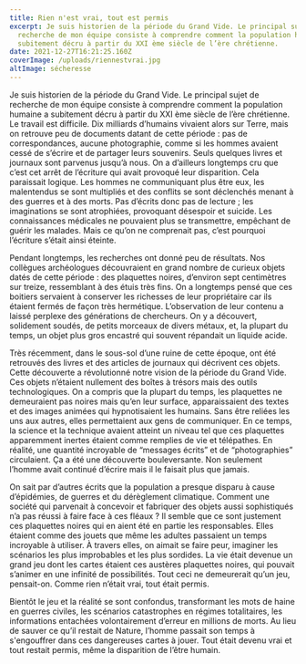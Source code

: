 ```yaml
---
title: Rien n'est vrai, tout est permis
excerpt: Je suis historien de la période du Grand Vide. Le principal sujet de
  recherche de mon équipe consiste à comprendre comment la population humaine a
  subitement décru à partir du XXI ème siècle de l’ère chrétienne.
date: 2021-12-27T16:21:25.160Z
coverImage: /uploads/riennestvrai.jpg
altImage: sécheresse
---
```

Je suis historien de la période du Grand Vide. Le principal sujet de recherche de mon équipe consiste à comprendre comment la population humaine a subitement décru à partir du XXI ème siècle de l’ère chrétienne. Le travail est difficile. Dix milliards d’humains vivaient alors sur Terre, mais on retrouve peu de documents datant de cette période : pas de correspondances, aucune photographie, comme si les hommes avaient cessé de s’écrire et de partager leurs souvenirs. Seuls quelques livres et journaux sont parvenus jusqu’à nous. On a d’ailleurs longtemps cru que c’est cet arrêt de l’écriture qui avait provoqué leur disparition. Cela paraissait logique. Les hommes ne communiquant plus être eux, les malentendus se sont multipliés et des conflits se sont déclenchés menant à des guerres et à des morts. Pas d’écrits donc pas de lecture ; les imaginations se sont atrophiées, provoquant désespoir et suicide. Les connaissances médicales ne pouvaient plus se transmettre, empêchant de guérir les malades. Mais ce qu’on ne comprenait pas, c’est pourquoi l’écriture s’était ainsi éteinte. 

Pendant longtemps, les recherches ont donné peu de résultats. Nos collègues archéologues découvraient en grand nombre de curieux objets datés de cette période : des plaquettes noires, d’environ sept centimètres sur treize, ressemblant à des étuis très fins. On a longtemps pensé que ces boitiers servaient à conserver les richesses de leur propriétaire car ils étaient fermés de façon très hermétique. L’observation de leur contenu a laissé perplexe des générations de chercheurs. On y a découvert, solidement soudés, de petits morceaux de divers métaux, et, la plupart du temps, un objet plus gros encastré qui souvent répandait un liquide acide. 

Très récemment, dans le sous-sol d’une ruine de cette époque, ont été retrouvés des livres et des articles de journaux qui décrivent ces objets. Cette découverte a révolutionné notre vision de la période du Grand Vide. Ces objets n’étaient nullement des boîtes à trésors mais des outils technologiques. On a compris que la plupart du temps, les plaquettes ne demeuraient pas noires mais qu’en leur surface, apparaissaient des textes et des images animées qui hypnotisaient les humains. Sans être reliées les uns aux autres, elles permettaient aux gens de communiquer. En ce temps, la science et la technique avaient atteint un niveau tel que ces plaquettes apparemment inertes étaient comme remplies de vie et télépathes. En réalité, une quantité incroyable de “messages écrits” et de “photographies” circulaient. Ça a été une découverte bouleversante. Non seulement l’homme avait continué d’écrire mais il le faisait plus que jamais. 

On sait par d’autres écrits que la population a presque disparu à cause d’épidémies, de guerres et du dérèglement climatique. Comment une société qui parvenait à concevoir et fabriquer des objets aussi sophistiqués n’a pas réussi à faire face à ces fléaux ? Il semble que ce sont justement ces plaquettes noires qui en aient été en partie les responsables. Elles étaient comme des jouets que même les adultes passaient un temps incroyable à utiliser. À travers elles, on aimait se faire peur, imaginer les scénarios les plus improbables et les plus sordides. La vie était devenue un grand jeu dont les cartes étaient ces austères plaquettes noires, qui pouvait s’animer en une infinité de possibilités. Tout ceci ne demeurerait qu’un jeu, pensait-on. Comme rien n’était vrai, tout était permis.

Bientôt le jeu et la réalité se sont confondus, transformant les mots de haine en guerres civiles, les scénarios catastrophes en régimes totalitaires, les informations entachées volontairement d’erreur en millions de morts. Au lieu de sauver ce qu’il restait de Nature, l’homme passait son temps à s'engouffrer dans ces dangereuses cartes à jouer. Tout était devenu vrai et tout restait permis, même la disparition de l’être humain.